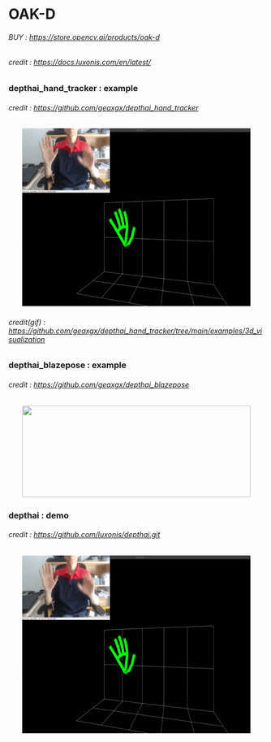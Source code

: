 # OAK-D
###### BUY : https://store.opencv.ai/products/oak-d
###### credit : https://docs.luxonis.com/en/latest/

### depthai_hand_tracker : example
###### credit : https://github.com/geaxgx/depthai_hand_tracker
<p align="center">
<img src="img/3d.gif" width="450" height="350">
</p>

###### credit(gif) : https://github.com/geaxgx/depthai_hand_tracker/tree/main/examples/3d_visualization

### depthai_blazepose : example
###### credit : https://github.com/geaxgx/depthai_blazepose
<p align="center">
<img src="img/taichi.gif" width="450" height="180">
</p>

### depthai : demo
###### credit : https://github.com/luxonis/depthai.git
<p align="center">
<img src="img/3d.gif" width="450" height="350">
</p>
